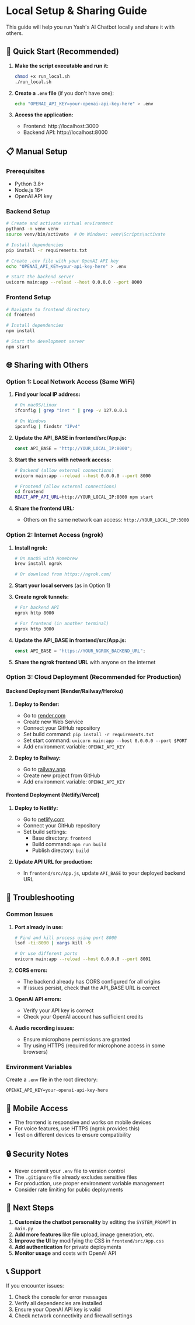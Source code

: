 # Local Setup & Sharing Guide

This guide will help you run Yash's AI Chatbot locally and share it with others.

## 🚀 Quick Start (Recommended)

1. **Make the script executable and run it:**

   ```bash
   chmod +x run_local.sh
   ./run_local.sh
   ```

2. **Create a `.env` file** (if you don't have one):

   ```bash
   echo "OPENAI_API_KEY=your-openai-api-key-here" > .env
   ```

3. **Access the application:**
   - Frontend: http://localhost:3000
   - Backend API: http://localhost:8000

## 📋 Manual Setup

### Prerequisites

- Python 3.8+
- Node.js 16+
- OpenAI API key

### Backend Setup

```bash
# Create and activate virtual environment
python3 -m venv venv
source venv/bin/activate  # On Windows: venv\Scripts\activate

# Install dependencies
pip install -r requirements.txt

# Create .env file with your OpenAI API key
echo "OPENAI_API_KEY=your-api-key-here" > .env

# Start the backend server
uvicorn main:app --reload --host 0.0.0.0 --port 8000
```

### Frontend Setup

```bash
# Navigate to frontend directory
cd frontend

# Install dependencies
npm install

# Start the development server
npm start
```

## 🌐 Sharing with Others

### Option 1: Local Network Access (Same WiFi)

1. **Find your local IP address:**

   ```bash
   # On macOS/Linux
   ifconfig | grep "inet " | grep -v 127.0.0.1

   # On Windows
   ipconfig | findstr "IPv4"
   ```

2. **Update the API_BASE in frontend/src/App.js:**

   ```javascript
   const API_BASE = "http://YOUR_LOCAL_IP:8000";
   ```

3. **Start the servers with network access:**

   ```bash
   # Backend (allow external connections)
   uvicorn main:app --reload --host 0.0.0.0 --port 8000

   # Frontend (allow external connections)
   cd frontend
   REACT_APP_API_URL=http://YOUR_LOCAL_IP:8000 npm start
   ```

4. **Share the frontend URL:**
   - Others on the same network can access: `http://YOUR_LOCAL_IP:3000`

### Option 2: Internet Access (ngrok)

1. **Install ngrok:**

   ```bash
   # On macOS with Homebrew
   brew install ngrok

   # Or download from https://ngrok.com/
   ```

2. **Start your local servers** (as in Option 1)

3. **Create ngrok tunnels:**

   ```bash
   # For backend API
   ngrok http 8000

   # For frontend (in another terminal)
   ngrok http 3000
   ```

4. **Update the API_BASE in frontend/src/App.js:**

   ```javascript
   const API_BASE = "https://YOUR_NGROK_BACKEND_URL";
   ```

5. **Share the ngrok frontend URL** with anyone on the internet

### Option 3: Cloud Deployment (Recommended for Production)

#### Backend Deployment (Render/Railway/Heroku)

1. **Deploy to Render:**

   - Go to [render.com](https://render.com)
   - Create new Web Service
   - Connect your GitHub repository
   - Set build command: `pip install -r requirements.txt`
   - Set start command: `uvicorn main:app --host 0.0.0.0 --port $PORT`
   - Add environment variable: `OPENAI_API_KEY`

2. **Deploy to Railway:**
   - Go to [railway.app](https://railway.app)
   - Create new project from GitHub
   - Add environment variable: `OPENAI_API_KEY`

#### Frontend Deployment (Netlify/Vercel)

1. **Deploy to Netlify:**

   - Go to [netlify.com](https://netlify.com)
   - Connect your GitHub repository
   - Set build settings:
     - Base directory: `frontend`
     - Build command: `npm run build`
     - Publish directory: `build`

2. **Update API URL for production:**
   - In `frontend/src/App.js`, update `API_BASE` to your deployed backend URL

## 🔧 Troubleshooting

### Common Issues

1. **Port already in use:**

   ```bash
   # Find and kill process using port 8000
   lsof -ti:8000 | xargs kill -9

   # Or use different ports
   uvicorn main:app --reload --host 0.0.0.0 --port 8001
   ```

2. **CORS errors:**

   - The backend already has CORS configured for all origins
   - If issues persist, check that the API_BASE URL is correct

3. **OpenAI API errors:**

   - Verify your API key is correct
   - Check your OpenAI account has sufficient credits

4. **Audio recording issues:**
   - Ensure microphone permissions are granted
   - Try using HTTPS (required for microphone access in some browsers)

### Environment Variables

Create a `.env` file in the root directory:

```env
OPENAI_API_KEY=your-openai-api-key-here
```

## 📱 Mobile Access

- The frontend is responsive and works on mobile devices
- For voice features, use HTTPS (ngrok provides this)
- Test on different devices to ensure compatibility

## 🔒 Security Notes

- Never commit your `.env` file to version control
- The `.gitignore` file already excludes sensitive files
- For production, use proper environment variable management
- Consider rate limiting for public deployments

## 🎯 Next Steps

1. **Customize the chatbot personality** by editing the `SYSTEM_PROMPT` in `main.py`
2. **Add more features** like file upload, image generation, etc.
3. **Improve the UI** by modifying the CSS in `frontend/src/App.css`
4. **Add authentication** for private deployments
5. **Monitor usage** and costs with OpenAI API

## 📞 Support

If you encounter issues:

1. Check the console for error messages
2. Verify all dependencies are installed
3. Ensure your OpenAI API key is valid
4. Check network connectivity and firewall settings
